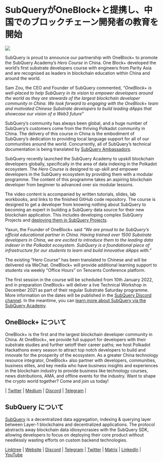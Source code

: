 # SubQueryがOneBlock+と提携し、中国でのブロックチェーン開発者の教育を開始

![](https://miro.medium.com/max/700/1*c1X5h-MEHHwjeqczDKvvCQ.png)

SubQuery is proud to announce our partnership with OneBlock+ to promote the SubQuery Academy’s _Hero Course_ in China. One Block+ developed the world’s first substrate developers course with engineers from Parity Asia and are recognised as leaders in blockchain education within China and around the world.

Sam Zou, the CEO and Founder of SubQuery commented, _“OneBlock+ is well-placed to help SubQuery in its vision to empower developers around the world as they are stewards of the largest blockchain developer community in China. We look forward to engaging with the OneBlock+ team and motivated Chinese Substrate developers to build leading dApps that showcase our vision of a Web3 future”_

SubQuery’s community has always been global, and a huge number of SubQuery’s customers come from the thriving Polkadot community in China. The delivery of this course in China is the embodiment of SubQuery’s dedication to providing local language support for all of our communities around the world. Concurrently, all of SubQuery’s technical documentation is being translated by [SubQuery Ambassadors](./20210713-Introducing-the-SubQuery-Ambassador-Program.md).

SubQuery recently launched the SubQuery Academy to upskill blockchain developers globally, specifically in the area of data indexing in the Polkadot ecosystem. The _Hero Course_ is designed to up-skill and empower developers in the SubQuery ecosystem by providing them with a modular programme. The content of this programme takes an aspiring blockchain developer from beginner to advanced over six modular lessons.

The video content is accompanied by written tutorials, slides, lab workbooks, and links to the finished GitHub code repository. The course is designed to get a developer from knowing nothing about SubQuery to becoming an expert in building a SubQuery data source for their new blockchain application. This includes developing complex SubQuery Projects and [deploying them in SubQuery Projects](https://project.subquery.network/).

Yaxun, the Founder of OneBlock+ said _“We are proud to be SubQuery’s official educational partner in China. Having trained over 1500 Substrate developers in China, we are excited to introduce them to the leading data indexer in the Polkadot ecosystem. SubQuery is a foundational piece of infrastructure for our students to learn and build innovative dApps with.”_

The existing “Hero Course” has been translated to Chinese and will be delivered via WeChat. OneBlock+ will provide additional learning support to students via weekly “Office Hours” on Tencents Conference platform.

The first session in the course will be scheduled from 10th January 2022, and in preparation OneBlock+ will deliver a live Technical Workshop in December 2021 as part of their regular Substrate Saturday programme. More information on the dates will be published in the [SubQuery Discord channel](https://discord.com/invite/78zg8aBSMG). In the meantime, you can [learn more about SubQuery via the SubQuery Academy](https://subquery.coassemble.com/unlock/dOKZW6O#/).

## OneBlock+ について

OneBlock+ is the first and the largest blockchain developer community in China. At OneBlock+, we provide full support for developers with their substrate studies and further setoff their career paths; we host Polkadot Hackathons every season to attract top notch developers to build and innovate for the prosperity of the ecosystem. As a greater China technology resource integrator, OneBlock+ also partner with developers, communities, business elites, and key media who have business insights and experiences in the blockchain industry to provide business like technology courses, news distributions, AMA, and offline events for the industry. Want to shape the crypto world together? Come and join us today!

| [Twitter](https://mobile.twitter.com/oneblock_) | [Medium](https://medium.com/@OneBlockplus?p=5a6193755f9b) | [Discord](https://discord.gg/5aWx6Rch) | [Telegram](https://t.me/oneblock_dev) |

## SubQuery について

[SubQuery](https://subquery.network/) is a decentralized data aggregation, indexing & querying layer between Layer-1 blockchains and decentralized applications. The protocol abstracts away blockchain data idiosyncrasies with the SubQuery SDK, allowing developers to focus on deploying their core product without needlessly wasting efforts on custom backend technologies.

​​[Linktree](https://linktr.ee/subquerynetwork) | [Website](https://subquery.network/) | [Discord](https://discord.com/invite/78zg8aBSMG) | [Telegram](https://t.me/subquerynetwork) | [Twitter](https://twitter.com/subquerynetwork) | [Matrix](https://matrix.to/#/#subquery:matrix.org) | [LinkedIn](https://www.linkedin.com/company/subquery) | [YouTube](https://www.youtube.com/channel/UCi1a6NUUjegcLHDFLr7CqLw)
